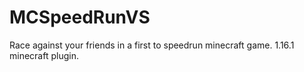 # MCSpeedRunVS

Race against your friends in a first to speedrun minecraft game. 1.16.1 minecraft plugin.